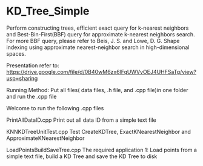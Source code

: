 # KD_Tree_Simple

 Perform constructing trees, efficient exact query for k-nearest neighbors and 
 Best-Bin-First(BBF) query for approximate k-nearest neighbors search.
 For more BBF query, please refer to
 Beis, J. S. and Lowe, D. G.  Shape indexing using approximate nearest-neighbor search in high-dimensional spaces.
 
 

 
 
 Presentation refer to:
https://drive.google.com/file/d/0B40wM6zx6lFqUWVvOEJ4UHFSaTg/view?usp=sharing
 
 
 Running Method: 
 Put all files( data files, .h file, and .cpp file)in one folder and run the .cpp file

Welcome to run the following .cpp files 

PrintAllDataID.cpp            Print out all data ID from a simple text file

KNNKDTreeUnitTest.cpp      Test CreateKDTree, ExactKNearestNeighbor and ApproximateKNearestNeighbor

LoadPointsBuildSaveTree.cpp  The required application 1: Load points from a simple text file, build a KD Tree and save the KD Tree to disk
